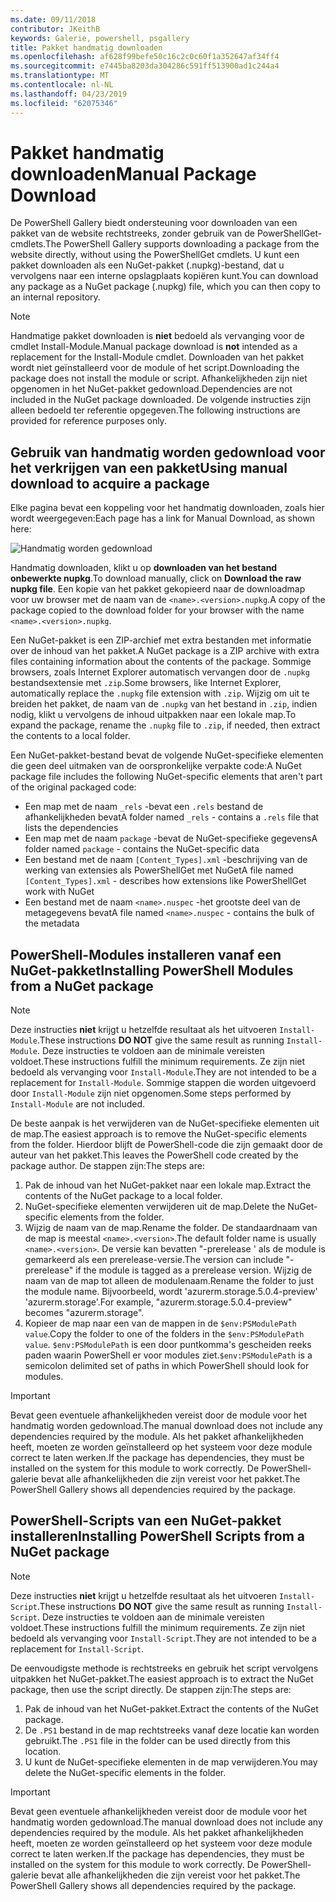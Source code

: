 ```yaml
---
ms.date: 09/11/2018
contributor: JKeithB
keywords: Galerie, powershell, psgallery
title: Pakket handmatig downloaden
ms.openlocfilehash: af628f99befe50c16c2c0c60f1a352647af34ff4
ms.sourcegitcommit: e7445ba8203da304286c591ff513900ad1c244a4
ms.translationtype: MT
ms.contentlocale: nl-NL
ms.lasthandoff: 04/23/2019
ms.locfileid: "62075346"
---
```

# <a name="manual-package-download"></a><span data-ttu-id="1b15c-103">Pakket handmatig downloaden</span><span class="sxs-lookup"><span data-stu-id="1b15c-103">Manual Package Download</span></span>

<span data-ttu-id="1b15c-104">De PowerShell Gallery biedt ondersteuning voor downloaden van een pakket van de website rechtstreeks, zonder gebruik van de PowerShellGet-cmdlets.</span><span class="sxs-lookup"><span data-stu-id="1b15c-104">The PowerShell Gallery supports downloading a package from the website directly, without using the PowerShellGet cmdlets.</span></span> <span data-ttu-id="1b15c-105">U kunt een pakket downloaden als een NuGet-pakket (.nupkg)-bestand, dat u vervolgens naar een interne opslagplaats kopiëren kunt.</span><span class="sxs-lookup"><span data-stu-id="1b15c-105">You can download any package as a NuGet package (.nupkg) file, which you can then copy to an internal repository.</span></span>

> [!NOTE]
> <span data-ttu-id="1b15c-106">Handmatige pakket downloaden is **niet** bedoeld als vervanging voor de cmdlet Install-Module.</span><span class="sxs-lookup"><span data-stu-id="1b15c-106">Manual package download is **not** intended as a replacement for the Install-Module cmdlet.</span></span>
> <span data-ttu-id="1b15c-107">Downloaden van het pakket wordt niet geïnstalleerd voor de module of het script.</span><span class="sxs-lookup"><span data-stu-id="1b15c-107">Downloading the package does not install the module or script.</span></span> <span data-ttu-id="1b15c-108">Afhankelijkheden zijn niet opgenomen in het NuGet-pakket gedownload.</span><span class="sxs-lookup"><span data-stu-id="1b15c-108">Dependencies are not included in the NuGet package downloaded.</span></span> <span data-ttu-id="1b15c-109">De volgende instructies zijn alleen bedoeld ter referentie opgegeven.</span><span class="sxs-lookup"><span data-stu-id="1b15c-109">The following instructions are provided for reference purposes only.</span></span>

## <a name="using-manual-download-to-acquire-a-package"></a><span data-ttu-id="1b15c-110">Gebruik van handmatig worden gedownload voor het verkrijgen van een pakket</span><span class="sxs-lookup"><span data-stu-id="1b15c-110">Using manual download to acquire a package</span></span>

<span data-ttu-id="1b15c-111">Elke pagina bevat een koppeling voor het handmatig downloaden, zoals hier wordt weergegeven:</span><span class="sxs-lookup"><span data-stu-id="1b15c-111">Each page has a link for Manual Download, as shown here:</span></span>

![Handmatig worden gedownload](../../Images/packagedisplaypagewithpseditions.png)

<span data-ttu-id="1b15c-113">Handmatig downloaden, klikt u op **downloaden van het bestand onbewerkte nupkg**.</span><span class="sxs-lookup"><span data-stu-id="1b15c-113">To download manually, click on **Download the raw nupkg file**.</span></span> <span data-ttu-id="1b15c-114">Een kopie van het pakket gekopieerd naar de downloadmap voor uw browser met de naam van de `<name>.<version>.nupkg`.</span><span class="sxs-lookup"><span data-stu-id="1b15c-114">A copy of the package copied to the download folder for your browser with the name `<name>.<version>.nupkg`.</span></span>

<span data-ttu-id="1b15c-115">Een NuGet-pakket is een ZIP-archief met extra bestanden met informatie over de inhoud van het pakket.</span><span class="sxs-lookup"><span data-stu-id="1b15c-115">A NuGet package is a ZIP archive with extra files containing information about the contents of the package.</span></span> <span data-ttu-id="1b15c-116">Sommige browsers, zoals Internet Explorer automatisch vervangen door de `.nupkg` bestandsextensie met `.zip`.</span><span class="sxs-lookup"><span data-stu-id="1b15c-116">Some browsers, like Internet Explorer, automatically replace the `.nupkg` file extension with `.zip`.</span></span> <span data-ttu-id="1b15c-117">Wijzig om uit te breiden het pakket, de naam van de `.nupkg` van het bestand in `.zip`, indien nodig, klikt u vervolgens de inhoud uitpakken naar een lokale map.</span><span class="sxs-lookup"><span data-stu-id="1b15c-117">To expand the package, rename the `.nupkg` file to `.zip`, if needed, then extract the contents to a local folder.</span></span>

<span data-ttu-id="1b15c-118">Een NuGet-pakket-bestand bevat de volgende NuGet-specifieke elementen die geen deel uitmaken van de oorspronkelijke verpakte code:</span><span class="sxs-lookup"><span data-stu-id="1b15c-118">A NuGet package file includes the following NuGet-specific elements that aren't part of the original packaged code:</span></span>

- <span data-ttu-id="1b15c-119">Een map met de naam `_rels` -bevat een `.rels` bestand de afhankelijkheden bevat</span><span class="sxs-lookup"><span data-stu-id="1b15c-119">A folder named `_rels` - contains a `.rels` file that lists the dependencies</span></span>
- <span data-ttu-id="1b15c-120">Een map met de naam `package` -bevat de NuGet-specifieke gegevens</span><span class="sxs-lookup"><span data-stu-id="1b15c-120">A folder named `package` - contains the NuGet-specific data</span></span>
- <span data-ttu-id="1b15c-121">Een bestand met de naam `[Content_Types].xml` -beschrijving van de werking van extensies als PowerShellGet met NuGet</span><span class="sxs-lookup"><span data-stu-id="1b15c-121">A file named `[Content_Types].xml` - describes how extensions like PowerShellGet work with NuGet</span></span>
- <span data-ttu-id="1b15c-122">Een bestand met de naam `<name>.nuspec` -het grootste deel van de metagegevens bevat</span><span class="sxs-lookup"><span data-stu-id="1b15c-122">A file named `<name>.nuspec` - contains the bulk of the metadata</span></span>

## <a name="installing-powershell-modules-from-a-nuget-package"></a><span data-ttu-id="1b15c-123">PowerShell-Modules installeren vanaf een NuGet-pakket</span><span class="sxs-lookup"><span data-stu-id="1b15c-123">Installing PowerShell Modules from a NuGet package</span></span>

> [!NOTE]
> <span data-ttu-id="1b15c-124">Deze instructies **niet** krijgt u hetzelfde resultaat als het uitvoeren `Install-Module`.</span><span class="sxs-lookup"><span data-stu-id="1b15c-124">These instructions **DO NOT** give the same result as running `Install-Module`.</span></span> <span data-ttu-id="1b15c-125">Deze instructies te voldoen aan de minimale vereisten voldoet.</span><span class="sxs-lookup"><span data-stu-id="1b15c-125">These instructions fulfill the minimum requirements.</span></span> <span data-ttu-id="1b15c-126">Ze zijn niet bedoeld als vervanging voor `Install-Module`.</span><span class="sxs-lookup"><span data-stu-id="1b15c-126">They are not intended to be a replacement for `Install-Module`.</span></span> <span data-ttu-id="1b15c-127">Sommige stappen die worden uitgevoerd door `Install-Module` zijn niet opgenomen.</span><span class="sxs-lookup"><span data-stu-id="1b15c-127">Some steps performed by `Install-Module` are not included.</span></span>

<span data-ttu-id="1b15c-128">De beste aanpak is het verwijderen van de NuGet-specifieke elementen uit de map.</span><span class="sxs-lookup"><span data-stu-id="1b15c-128">The easiest approach is to remove the NuGet-specific elements from the folder.</span></span> <span data-ttu-id="1b15c-129">Hierdoor blijft de PowerShell-code die zijn gemaakt door de auteur van het pakket.</span><span class="sxs-lookup"><span data-stu-id="1b15c-129">This leaves the PowerShell code created by the package author.</span></span> <span data-ttu-id="1b15c-130">De stappen zijn:</span><span class="sxs-lookup"><span data-stu-id="1b15c-130">The steps are:</span></span>

1. <span data-ttu-id="1b15c-131">Pak de inhoud van het NuGet-pakket naar een lokale map.</span><span class="sxs-lookup"><span data-stu-id="1b15c-131">Extract the contents of the NuGet package to a local folder.</span></span>
2. <span data-ttu-id="1b15c-132">NuGet-specifieke elementen verwijderen uit de map.</span><span class="sxs-lookup"><span data-stu-id="1b15c-132">Delete the NuGet-specific elements from the folder.</span></span>
3. <span data-ttu-id="1b15c-133">Wijzig de naam van de map.</span><span class="sxs-lookup"><span data-stu-id="1b15c-133">Rename the folder.</span></span> <span data-ttu-id="1b15c-134">De standaardnaam van de map is meestal `<name>.<version>`.</span><span class="sxs-lookup"><span data-stu-id="1b15c-134">The default folder name is usually `<name>.<version>`.</span></span> <span data-ttu-id="1b15c-135">De versie kan bevatten "-prerelease ' als de module is gemarkeerd als een prerelease-versie.</span><span class="sxs-lookup"><span data-stu-id="1b15c-135">The version can include "-prerelease" if the module is tagged as a prerelease version.</span></span> <span data-ttu-id="1b15c-136">Wijzig de naam van de map tot alleen de modulenaam.</span><span class="sxs-lookup"><span data-stu-id="1b15c-136">Rename the folder to just the module name.</span></span> <span data-ttu-id="1b15c-137">Bijvoorbeeld, wordt 'azurerm.storage.5.0.4-preview' 'azurerm.storage'.</span><span class="sxs-lookup"><span data-stu-id="1b15c-137">For example, "azurerm.storage.5.0.4-preview" becomes "azurerm.storage".</span></span>
4. <span data-ttu-id="1b15c-138">Kopieer de map naar een van de mappen in de `$env:PSModulePath value`.</span><span class="sxs-lookup"><span data-stu-id="1b15c-138">Copy the folder to one of the folders in the `$env:PSModulePath value`.</span></span> <span data-ttu-id="1b15c-139">`$env:PSModulePath` is een door puntkomma's gescheiden reeks paden waarin PowerShell er voor modules ziet.</span><span class="sxs-lookup"><span data-stu-id="1b15c-139">`$env:PSModulePath` is a semicolon delimited set of paths in which PowerShell should look for modules.</span></span>

> [!IMPORTANT]
> <span data-ttu-id="1b15c-140">Bevat geen eventuele afhankelijkheden vereist door de module voor het handmatig worden gedownload.</span><span class="sxs-lookup"><span data-stu-id="1b15c-140">The manual download does not include any dependencies required by the module.</span></span> <span data-ttu-id="1b15c-141">Als het pakket afhankelijkheden heeft, moeten ze worden geïnstalleerd op het systeem voor deze module correct te laten werken.</span><span class="sxs-lookup"><span data-stu-id="1b15c-141">If the package has dependencies, they must be installed on the system for this module to work correctly.</span></span> <span data-ttu-id="1b15c-142">De PowerShell-galerie bevat alle afhankelijkheden die zijn vereist voor het pakket.</span><span class="sxs-lookup"><span data-stu-id="1b15c-142">The PowerShell Gallery shows all dependencies required by the package.</span></span>

## <a name="installing-powershell-scripts-from-a-nuget-package"></a><span data-ttu-id="1b15c-143">PowerShell-Scripts van een NuGet-pakket installeren</span><span class="sxs-lookup"><span data-stu-id="1b15c-143">Installing PowerShell Scripts from a NuGet package</span></span>

> [!NOTE]
> <span data-ttu-id="1b15c-144">Deze instructies **niet** krijgt u hetzelfde resultaat als het uitvoeren `Install-Script`.</span><span class="sxs-lookup"><span data-stu-id="1b15c-144">These instructions **DO NOT** give the same result as running `Install-Script`.</span></span> <span data-ttu-id="1b15c-145">Deze instructies te voldoen aan de minimale vereisten voldoet.</span><span class="sxs-lookup"><span data-stu-id="1b15c-145">These instructions fulfill the minimum requirements.</span></span> <span data-ttu-id="1b15c-146">Ze zijn niet bedoeld als vervanging voor `Install-Script`.</span><span class="sxs-lookup"><span data-stu-id="1b15c-146">They are not intended to be a replacement for `Install-Script`.</span></span>

<span data-ttu-id="1b15c-147">De eenvoudigste methode is rechtstreeks en gebruik het script vervolgens uitpakken het NuGet-pakket.</span><span class="sxs-lookup"><span data-stu-id="1b15c-147">The easiest approach is to extract the NuGet package, then use the script directly.</span></span> <span data-ttu-id="1b15c-148">De stappen zijn:</span><span class="sxs-lookup"><span data-stu-id="1b15c-148">The steps are:</span></span>

1. <span data-ttu-id="1b15c-149">Pak de inhoud van het NuGet-pakket.</span><span class="sxs-lookup"><span data-stu-id="1b15c-149">Extract the contents of the NuGet package.</span></span>
2. <span data-ttu-id="1b15c-150">De `.PS1` bestand in de map rechtstreeks vanaf deze locatie kan worden gebruikt.</span><span class="sxs-lookup"><span data-stu-id="1b15c-150">The `.PS1` file in the folder can be used directly from this location.</span></span>
3. <span data-ttu-id="1b15c-151">U kunt de NuGet-specifieke elementen in de map verwijderen.</span><span class="sxs-lookup"><span data-stu-id="1b15c-151">You may delete the NuGet-specific elements in the folder.</span></span>

> [!IMPORTANT]
> <span data-ttu-id="1b15c-152">Bevat geen eventuele afhankelijkheden vereist door de module voor het handmatig worden gedownload.</span><span class="sxs-lookup"><span data-stu-id="1b15c-152">The manual download does not include any dependencies required by the module.</span></span> <span data-ttu-id="1b15c-153">Als het pakket afhankelijkheden heeft, moeten ze worden geïnstalleerd op het systeem voor deze module correct te laten werken.</span><span class="sxs-lookup"><span data-stu-id="1b15c-153">If the package has dependencies, they must be installed on the system for this module to work correctly.</span></span> <span data-ttu-id="1b15c-154">De PowerShell-galerie bevat alle afhankelijkheden die zijn vereist voor het pakket.</span><span class="sxs-lookup"><span data-stu-id="1b15c-154">The PowerShell Gallery shows all dependencies required by the package.</span></span>
